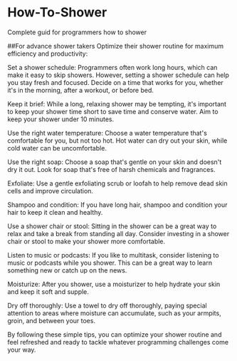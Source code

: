# How-To-Shower
Complete guid for programmers how to shower

##For advance shower takers
Optimize their shower routine for maximum efficiency and productivity:

Set a shower schedule: Programmers often work long hours, which can make it easy to skip showers. However, setting a shower schedule can help you stay fresh and focused. Decide on a time that works for you, whether it's in the morning, after a workout, or before bed.

Keep it brief: While a long, relaxing shower may be tempting, it's important to keep your shower time short to save time and conserve water. Aim to keep your shower under 10 minutes.

Use the right water temperature: Choose a water temperature that's comfortable for you, but not too hot. Hot water can dry out your skin, while cold water can be uncomfortable.

Use the right soap: Choose a soap that's gentle on your skin and doesn't dry it out. Look for soap that's free of harsh chemicals and fragrances.

Exfoliate: Use a gentle exfoliating scrub or loofah to help remove dead skin cells and improve circulation.

Shampoo and condition: If you have long hair, shampoo and condition your hair to keep it clean and healthy.

Use a shower chair or stool: Sitting in the shower can be a great way to relax and take a break from standing all day. Consider investing in a shower chair or stool to make your shower more comfortable.

Listen to music or podcasts: If you like to multitask, consider listening to music or podcasts while you shower. This can be a great way to learn something new or catch up on the news.

Moisturize: After you shower, use a moisturizer to help hydrate your skin and keep it soft and supple.

Dry off thoroughly: Use a towel to dry off thoroughly, paying special attention to areas where moisture can accumulate, such as your armpits, groin, and between your toes.

By following these simple tips, you can optimize your shower routine and feel refreshed and ready to tackle whatever programming challenges come your way.
